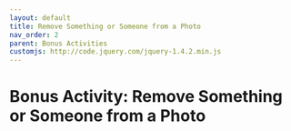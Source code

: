 ```yaml
---
layout: default
title: Remove Something or Someone from a Photo
nav_order: 2
parent: Bonus Activities
customjs: http://code.jquery.com/jquery-1.4.2.min.js
---
```

# Bonus Activity: Remove Something or Someone from a Photo
